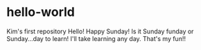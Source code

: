 # hello-world
Kim's first repository
Hello! Happy Sunday! Is it Sunday funday or Sunday...day to learn! I'll take learning any day. That's my fun!!
